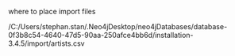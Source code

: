 where to place import files

/C:/Users/stephan.stan/.Neo4jDesktop/neo4jDatabases/database-0f3b8c54-4640-47d5-90aa-250afce4bb6d/installation-3.4.5/import/artists.csv
